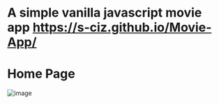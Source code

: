 # A simple vanilla javascript movie app  https://s-ciz.github.io/Movie-App/
# Home Page
![image](https://github.com/S-ciz/Movie-App/assets/95995178/adcd3c23-27c4-41d4-b726-8d4eb4334b1b)
